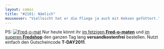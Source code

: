 ```yaml
---
layout: comic
title: "#2101: Nämlich"
mouseover: "Vielleicht hat er die Fliege ja auch mit Keksen gefüttert."
---
```


PS:
<a href="http://fred-o-mat.spreadshirt.net"><img src="http://www.fonflatter.de/bilder/stein_s.png" alt="Fred-o-mat" /></a>
Nur heute könnt ihr <a href="http://fred-o-mat.spreadshirt.net">im fetzigen <strong>Fred-o-maten</strong></a> und <a href="http://fredshop.spreadshirt.net">im superen <strong>Fredshop</strong></a> den ganzen Tag lang <strong>versandkostenfrei</strong> bestellen.
Nutzt einfach den Gutscheincode <strong>T-DAY2011</strong>.
